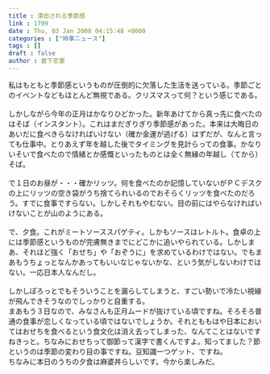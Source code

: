```yaml
---
title : 漂白される季節感
link : 1799
date : Thu, 03 Jan 2008 04:15:48 +0000
categories : ["時事ニュース"]
tags : []
draft : false
author : 倉下忠憲
---
```


私はもともと季節感というものが圧倒的に欠落した生活を送っている。季節ごとのイベントなどもほとんど無視である。クリスマスって何？という感じである。<BR><BR>しかしながら今年の正月はかなりひどかった。新年あけてから真っ先に食べたのはそば（インスタント）。これはまだぎりぎり季節感があった。本来は大晦日のあいだに食べきらなければいけない（確か金運が逃げる）はずだが、なんと言っても仕事中。とりあえず年を越した後でタイミングを見計らっての食事。かなりいそいで食べたので情緒とか感慨といったものとは全く無縁の年越し（てから）そば。<BR><BR>で１日のお昼が・・・確かリッツ。何を食べたのか記憶していないがＰＣデスクの上にリッツの空き袋がうち捨てられいるのでおそらくリッツを食べたのだろう。すでに食事ですらない。しかしそれもやむない。目の前にはやらなければいけないことが山のようにある。<BR><BR>で、夕食。これがミートソーススパゲティ。しかもソースはレトルト。食卓の上には季節感というものが完膚無きまでにどこかに追いやられている。しかしまあ、それほど強く「おせち」や「おぞうに」を求めているわけではない。でもまあもうちょっとなんかあってもいいなじゃないかな、という気がしないわけではない。一応日本人なんだし。<BR><BR>しかしぽろっとでもそういうことを漏らしてしまうと、すごい勢いで冷たい視線が飛んできそうなのでしっかりと自重する。<BR>まあもう３日なので、みなさんも正月ムードが抜けている頃ですね。そろそろ普通の食事が恋しくなっている頃ではないでしょうか。それとももはや日本においてはおせちを食べるという食文化は消え去ってしまった、なんてことはないですねきっと。ちなみにおせちって御節って漢字で書くんですよ。知ってました？節というのは季節の変わり目の事ですね。豆知識一つゲット、ですね。<BR>ちなみに本日のうちの夕食は麻婆丼らしいです。今から楽しみだ。<br><br>
